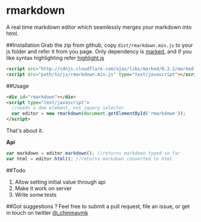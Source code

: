 rmarkdown
=========

A real time markdown editor which seamlessly merges your markdown into html.

##Installation
Grab the zip from github, copy `dist/rmarkdown.min.js` to your js folder and refer it from you page. Only dependency is [marked](https://github.com/chjj/marked), and if you like syntax highlighting refer [highlight.js](https://highlightjs.org/)

```html
<script src="http://cdnjs.cloudflare.com/ajax/libs/marked/0.3.2/marked.min.js"></script>
<script src="path/to/js/rmarkdown.min.js" type="text/javascript"></script>
``` 

##Usage

```html
<div id="rmarkdown"></div>
<script type="text/javascript">
  //needs a dom element, not jquery selector
  var editor = new rmarkdown(document.getElementById('rmarkdown'));  
</script>
```
That's about it.

**Api**

```js
var markdown = editor.markdown(); //returns markdown typed so far
var html = editor.html(); //returns markdown converted to html
```

##Todo
1. Allow setting initial value through api
2. Make it work on server
3. Write some tests

##Got suggestions ?
Feel free to submit a pull request, file an issue, or get in touch on twitter [@_chinmaymk](https://twitter.com/_chinmaymk)